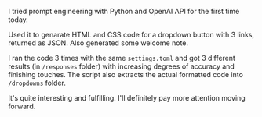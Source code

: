 I tried prompt engineering with Python and OpenAI API for the first time today.

Used it to genarate HTML and CSS code for a dropdown button with 3 links, returned as JSON. Also generated some welcome note.

I ran the code 3 times with the same `settings.toml` and got 3 different results (in `/responses` folder) with increasing degrees of accuracy and finishing touches. The script also extracts the actual formatted code into `/dropdowns` folder.

It's quite interesting and fulfilling. I'll definitely pay more attention moving forward.
